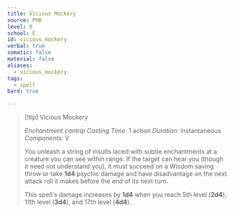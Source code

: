 ```yaml
---
title: Vicious Mockery
source: PHB
level: 0
school: E
id: vicious_mockery
verbal: true
somatic: false
material: false
aliases:
  - vicious_mockery
tags:
  - spell
bard: true

---
```

>[!tip] Vicious Mockery
>
> *Enchantment cantrip*
> *Casting Time:* 1 action
> *Duration:* instantaneous
> *Components:* V
>
>You unleash a string of insults laced with subtle enchantments at a creature you can see within range. If the target can hear you (though it need not understand you), it must succeed on a Wisdom saving throw or take **1d4** psychic damage and have disadvantage on the next attack roll it makes before the end of its next turn.
>
>This spell's damage increases by **1d4** when you reach 5th level (**2d4**), 11th level (**3d4**), and 17th level (**4d4**).
>

